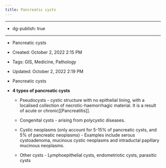 ```yaml
---
title: Pancreatic cysts
---
```


- --

- dg-publish: true

- --

- Pancreatic cysts

- Created: October 2, 2022 2:15 PM

- Tags: GIS, Medicine, Pathology

- Updated: October 2, 2022 2:19 PM

- Pancreatic cysts

- **4 types of pancreatic cysts**
	 - Pseudocysts - cystic structure with no epithelial lining, with a localised collection of necrotic-haemorrhagic material. It is a result of acute or chronic[[Pancreatitis]].

	 - Congenital cysts - arising from polycystic diseases.

	 - Cystic neoplasms (only account for 5-15% of pancreatic cysts, and 5% of pancreatic neoplasms) - Examples include serous cystoadenoma, mucinous cystic neoplasms and intraductal papillary mucinous neoplasms.

	 - Other cysts - Lymphoepithelial cysts, endometriotic cysts, parasitic cysts
